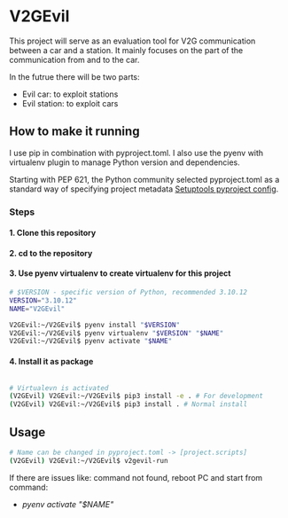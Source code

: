 # V2GEvil

This project will serve as an evaluation tool for V2G communication between a car and a station. It mainly focuses on the part of the communication from and to the car.

In the futrue there will be two parts:
- Evil car: to exploit stations
- Evil station: to exploit cars

## How to make it running
I use pip in combination with pyproject.toml. I also use the pyenv with virtualenv plugin to manage Python version and dependencies.

Starting with PEP 621, the Python community selected pyproject.toml as a standard way of specifying project metadata [Setuptools pyproject config](https://setuptools.pypa.io/en/latest/userguide/pyproject_config.html).

### Steps
#### 1. Clone this repository
#### 2. cd to the repository
#### 3. Use pyenv virtualenv to create virtualenv for this project
```bash
# $VERSION - specific version of Python, recommended 3.10.12
VERSION="3.10.12"
NAME="V2GEvil"

V2GEvil:~/V2GEvil$ pyenv install "$VERSION"
V2GEvil:~/V2GEvil$ pyenv virtualenv "$VERSION" "$NAME"
V2GEvil:~/V2GEvil$ pyenv activate "$NAME"

```
#### 4. Install it as package
```bash

# Virtualevn is activated
(V2GEvil) V2GEvil:~/V2GEvil$ pip3 install -e . # For development
(V2GEvil) V2GEvil:~/V2GEvil$ pip3 install . # Normal install
```

## Usage
```bash
# Name can be changed in pyproject.toml -> [project.scripts]
(V2GEvil) V2GEvil:~/V2GEvil$ v2gevil-run
```
If there are issues like: command not found, reboot PC and start from command:
- *pyenv activate "$NAME"*
